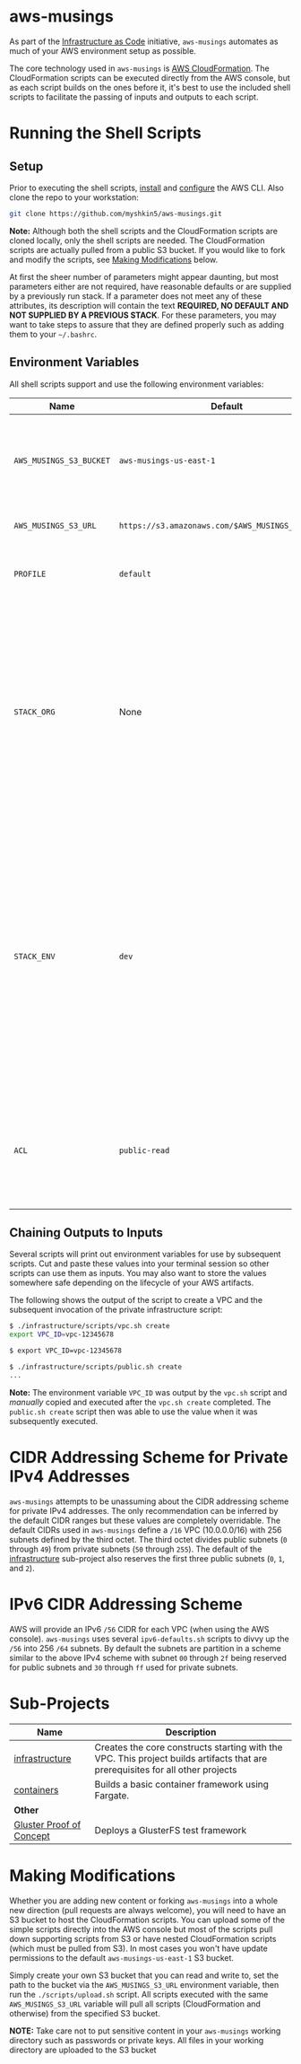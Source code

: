 aws-musings
===========

As part of the [Infrastructure as Code](https://en.wikipedia.org/wiki/Infrastructure_as_Code) initiative, `aws-musings` automates as much of your AWS environment setup as possible.

The core technology used in `aws-musings` is [AWS CloudFormation](https://aws.amazon.com/cloudformation/). The CloudFormation scripts can be executed directly from the AWS console, but as each script builds on the ones before it, it's best to use the included shell scripts to facilitate the passing of inputs and outputs to each script.

# Running the Shell Scripts

## Setup

Prior to executing the shell scripts, [install](http://docs.aws.amazon.com/cli/latest/userguide/installing.html) and [configure](http://docs.aws.amazon.com/cli/latest/userguide/cli-chap-getting-started.html) the AWS CLI. Also clone the repo to your workstation:
```bash
git clone https://github.com/myshkin5/aws-musings.git
```

**Note:** Although both the shell scripts and the CloudFormation scripts are cloned locally, only the shell scripts are needed. The CloudFormation scripts are actually pulled from a public S3 bucket. If you would like to fork and modify the scripts, see [Making Modifications](#making-modifications) below.

At first the sheer number of parameters might appear daunting, but most parameters either are not required, have reasonable defaults or are supplied by a previously run stack. If a parameter does not meet any of these attributes, its description will contain the text **REQUIRED, NO DEFAULT AND NOT SUPPLIED BY A PREVIOUS STACK**. For these parameters, you may want to take steps to assure that they are defined properly such as adding them to your `~/.bashrc`.

## Environment Variables

All shell scripts support and use the following environment variables:

 Name | Default | Description
---|---|---
 `AWS_MUSINGS_S3_BUCKET` | `aws-musings-us-east-1` | The S3 bucket where the CloudFormation scripts and supporting files are uploaded to and loaded from.
 `AWS_MUSINGS_S3_URL` | `https://s3.amazonaws.com/$AWS_MUSINGS_S3_BUCKET` | The URL to the `aws-musings` S3 bucket.
 `PROFILE` | `default` | The AWS CLI configured profile used with all invocations of the `aws` CLI.
 `STACK_ORG` | None | <a name="stack-org">The</a> organization name. Used as a prefix to all CloudFormation stacks names. Multiple stacks should all use the same organization. This variable will typically identify the entity as a whole. This variable is commonly set to the Top-Level Domain name (e.g.: `example` for `example.com`).
 `STACK_ENV` | `dev` | <a name="stack-env">The</a> environment name. Also used as a prefix to all CloudFormation stack names. Multiple stacks can all use the same environment. Environments are commonly named `prod`, `stage` and `dev`. Names the DNS zones within the external and internal DNS zones (i.e.: with an external DNS of `example.com`, the full external zone would be `dev.example.com`.
 `ACL` | `public-read` | The Access Control List of files uploaded with the `upload.sh` script (see [Making Modifications](#making-modifications) below). See this [ACL overview](http://docs.aws.amazon.com/AmazonS3/latest/dev/acl-overview.html#canned-acl) for more details.

## Chaining Outputs to Inputs

Several scripts will print out environment variables for use by subsequent scripts. Cut and paste these values into your terminal session so other scripts can use them as inputs. You may also want to store the values somewhere safe depending on the lifecycle of your AWS artifacts.

The following shows the output of the script to create a VPC and the subsequent invocation of the private infrastructure script:
```bash
$ ./infrastructure/scripts/vpc.sh create
export VPC_ID=vpc-12345678

$ export VPC_ID=vpc-12345678

$ ./infrastructure/scripts/public.sh create
...
```
**Note:** The environment variable `VPC_ID` was output by the `vpc.sh` script and *_manually_* copied and executed after the `vpc.sh create` completed. The `public.sh create` script then was able to use the value when it was subsequently executed.

# CIDR Addressing Scheme for Private IPv4 Addresses

`aws-musings` attempts to be unassuming about the CIDR addressing scheme for private IPv4 addresses. The only recommendation can be inferred by the default CIDR ranges but these values are completely overridable. The default CIDRs used in `aws-musings` define a `/16` VPC (10.0.0.0/16) with 256 subnets defined by the third octet. The third octet divides public subnets (`0` through `49`) from private subnets (`50` through `255`). The default of the [infrastructure](./infrastructure) sub-project also reserves the first three public subnets (`0`, `1`, and `2`).

# IPv6 CIDR Addressing Scheme

AWS will provide an IPv6 `/56` CIDR for each VPC (when using the AWS console). `aws-musings` uses several `ipv6-defaults.sh` scripts to divvy up the `/56` into 256 `/64` subnets. By default the subnets are partition in a scheme similar to the above IPv4 scheme with subnet `00` through `2f` being reserved for public subnets and `30` through `ff` used for private subnets.

# Sub-Projects
 Name | Description
------|-------------
[infrastructure](./infrastructure) | Creates the core constructs starting with the VPC. This project builds artifacts that are prerequisites for all other projects
[containers](./containers) | Builds a basic container framework using Fargate.
 | **Other**
[Gluster Proof of Concept](./gluster-poc-us-west-2) | Deploys a GlusterFS test framework

# Making Modifications

Whether you are adding new content or forking `aws-musings` into a whole new direction (pull requests are always welcome), you will need to have an S3 bucket to host the CloudFormation scripts. You can upload some of the simple scripts directly into the AWS console but most of the scripts pull down supporting scripts from S3 or have nested CloudFormation scripts (which must be pulled from S3). In most cases you won't have update permissions to the default `aws-musings-us-east-1` S3 bucket.

Simply create your own S3 bucket that you can read and write to, set the path to the bucket via the `AWS_MUSINGS_S3_URL` environment variable, then run the `./scripts/upload.sh` script. All scripts executed with the same `AWS_MUSINGS_S3_URL` variable will pull all scripts (CloudFormation and otherwise) from the specified S3 bucket.

**NOTE:** Take care not to put sensitive content in your `aws-musings` working directory such as passwords or private keys. All files in your working directory are uploaded to the S3 bucket
